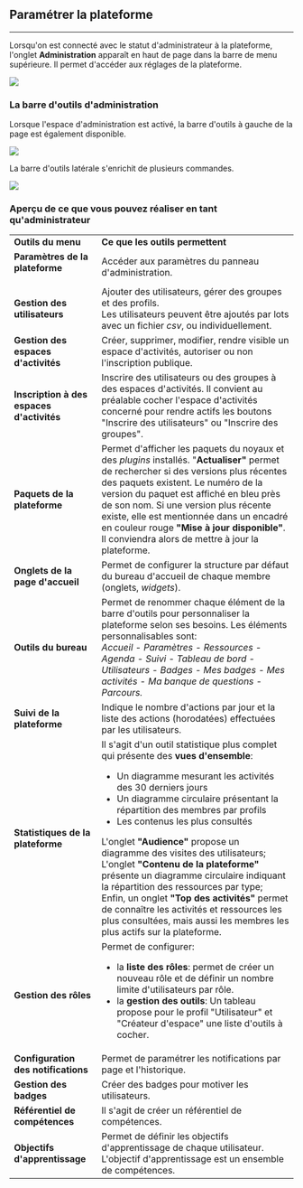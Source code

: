 
## Paramétrer la plateforme

---

Lorsqu'on est connecté avec le statut d'administrateur à la plateforme, l'onglet **Administration** apparaît en haut de page dans la barre de menu supérieure. Il permet d'accéder aux réglages de la plateforme.

![](images/menu_admin.png)
### La barre d'outils d'administration

Lorsque l'espace d'administration est activé, la barre d'outils à gauche de la page est également disponible.

![](images/barre_outils_g.png)

La barre d'outils latérale s'enrichit de plusieurs commandes.

![](images/barre_g_admin.png)

### Aperçu de ce que vous pouvez réaliser en tant qu'administrateur

<table>
<tbody>
<tr>
<td><b>Outils du menu</b></td>
<td><b>Ce que les outils permettent</b></td>
</tr>
<tr>
<td><b>Paramètres de la plateforme</b></p></td>
<td>Accéder aux paramètres du panneau d'administration.</td>
</tr>
<tr>
<td><b>Gestion des utilisateurs</b></td>
<td>Ajouter des utilisateurs, gérer des groupes et des profils.</br>
Les utilisateurs peuvent être ajoutés par lots avec un fichier <em>csv</em>, ou individuellement.</td>
</tr>
<tr>
<td><b>Gestion des espaces d'activités</b></td>
<td>Créer, supprimer, modifier, rendre visible un espace d'activités, autoriser ou non l'inscription publique.</td>
</tr>
<tr>
<td><b>Inscription à des espaces d'activités</b></td>
<td>Inscrire des utilisateurs ou des groupes à des espaces d'activités. Il convient au préalable cocher l'espace d'activités concerné pour rendre actifs les boutons "Inscrire des utilisateurs" ou "Inscrire des groupes".</td>
</tr>
<tr>
<td><b>Paquets de la plateforme</b></td>
<td>Permet d'afficher les paquets du noyaux et des <em>plugins</em> installés. "<b>Actualiser"</b> permet de rechercher si des versions plus récentes des paquets existent. Le numéro de la version du paquet est affiché en bleu près de son nom. Si une version plus récente existe, elle est mentionnée dans un encadré en couleur rouge <b>"Mise à jour disponible"</b>.
Il conviendra alors de mettre à jour la plateforme.</td>
</tr>
<tr>
<td><b>Onglets de la page d'accueil</b></td>
<td>Permet de configurer la structure par défaut du bureau d'accueil de chaque membre (onglets, <em>widgets</em>).</td>
</tr>
<tr>
<td><b>Outils du bureau</b></td>
<td>Permet de renommer chaque élément de la barre d'outils pour personnaliser la plateforme selon ses besoins. Les éléments personnalisables sont:</br> <em>Accueil - Paramètres - Ressources - Agenda - Suivi - Tableau de bord - Utilisateurs - Badges - Mes badges - Mes activités - Ma banque de questions - Parcours.</em></td>
</tr>
<tr>
<td><b>Suivi de la plateforme</b></td>
<td>Indique le nombre d'actions par jour et la liste des actions (horodatées) effectuées par les utilisateurs.</td>
</tr>
<tr>
<td><b>Statistiques de la plateforme</b></td>
<td>Il s'agit d'un outil statistique plus complet qui présente des <b>vues d'ensemble</b>:</br>
<ul>
<li>Un diagramme mesurant les activités des 30 derniers jours</li>
<li>Un diagramme circulaire présentant la répartition des membres par profils</li>
<li>Les contenus les plus consultés</li>
</ul>
L'onglet <b>"Audience"</b> propose un diagramme des visites des utilisateurs;<br />
L'onglet <b>"Contenu de la plateforme" </b>présente un diagramme circulaire indiquant la répartition des ressources par type;<br />
Enfin, un onglet <b>"Top des activités"</b> permet de connaître les activités et ressources les plus consultées, mais aussi les membres les plus actifs sur la plateforme.</td>
</tr>
<tr>
<td><b>Gestion des rôles</b></td>
<td>Permet de configurer:</br>
<ul>
<li>la <b>liste des rôles</b>: permet de créer un nouveau rôle et de définir un nombre limite d'utilisateurs par rôle.</li>
<li>la <b>gestion des outils</b>: Un tableau propose pour le profil "Utilisateur" et "Créateur d'espace" une liste d'outils à cocher.</li>
</ul>
</td>
</tr>
<tr>
<td><b>Configuration des notifications</b></td>
<td>Permet de paramétrer les notifications par page et l'historique.</td>
</tr>
<tr>
<td><b>Gestion des badges</b></td>
<td>Créer des badges pour motiver les utilisateurs.</td>
</tr>
<tr>
<td><b>Référentiel de compétences</b></td>
<td>Il s'agit de créer un référentiel de compétences.
</td>
</tr>
<tr>
<td><b>Objectifs d'apprentissage</b></td>
<td>Permet de définir les objectifs d'apprentissage de chaque utilisateur. L'objectif d'apprentissage est un ensemble de compétences.
</td>
</tr>
</tbody>
</table>	
 	
 	
 	
